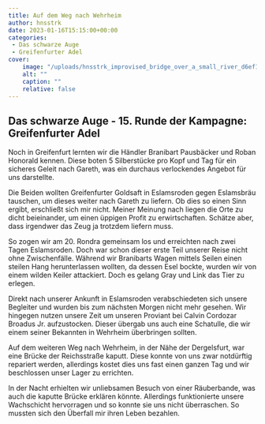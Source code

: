 ```yaml
---
title: Auf dem Weg nach Wehrheim
author: hnsstrk
date: 2023-01-16T15:15:00+00:00
categories:
 - Das schwarze Auge
 - Greifenfurter Adel
cover:
    image: "/uploads/hnsstrk_improvised_bridge_over_a_small_river_d6ef19eb-8f73-45b8-b26b-797cbf9b174f-768x768.png"
    alt: ""
    caption: ""
    relative: false
---
```


## Das schwarze Auge - 15. Runde der Kampagne: Greifenfurter Adel

Noch in Greifenfurt lernten wir die Händler Branibart Pausbäcker und Roban Honorald kennen. Diese boten 5 Silberstücke pro Kopf und Tag für ein sicheres Geleit nach Gareth, was ein durchaus verlockendes Angebot für uns darstellte.

Die Beiden wollten Greifenfurter Goldsaft in Eslamsroden gegen Eslamsbräu tauschen, um dieses weiter nach Gareth zu liefern. Ob dies so einen Sinn ergibt, erschließt sich mir nicht. Meiner Meinung nach liegen die Orte zu dicht beieinander, um einen üppigen Profit zu erwirtschaften. Schätze aber, dass irgendwer das Zeug ja trotzdem liefern muss.

So zogen wir am 20. Rondra gemeinsam los und erreichten nach zwei Tagen Eslamsroden. Doch war schon dieser erste Teil unserer Reise nicht ohne Zwischenfälle. Während wir Branibarts Wagen mittels Seilen einen steilen Hang herunterlassen wollten, da dessen Esel bockte, wurden wir von einem wilden Keiler attackiert. Doch es gelang Gray und Link das Tier zu erlegen.

Direkt nach unserer Ankunft in Eslamsroden verabschiedeten sich unsere Begleiter und wurden bis zum nächsten Morgen nicht mehr gesehen. Wir hingegen nutzen unsere Zeit um unseren Proviant bei Calvin Cordozar Broadus Jr. aufzustocken. Dieser übergab uns auch eine Schatulle, die wir einem seiner Bekannten in Wehrheim überbringen sollten.

Auf dem weiteren Weg nach Wehrheim, in der Nähe der Dergelsfurt, war eine Brücke der Reichsstraße kaputt. Diese konnte von uns zwar notdürftig repariert werden, allerdings kostet dies uns fast einen ganzen Tag und wir beschlossen unser Lager zu errichten.

In der Nacht erhielten wir unliebsamen Besuch von einer Räuberbande, was auch die kaputte Brücke erklären könnte. Allerdings funktionierte unsere Wachschicht hervorragen und so konnte sie uns nicht überraschen. So mussten sich den Überfall mir ihren Leben bezahlen.